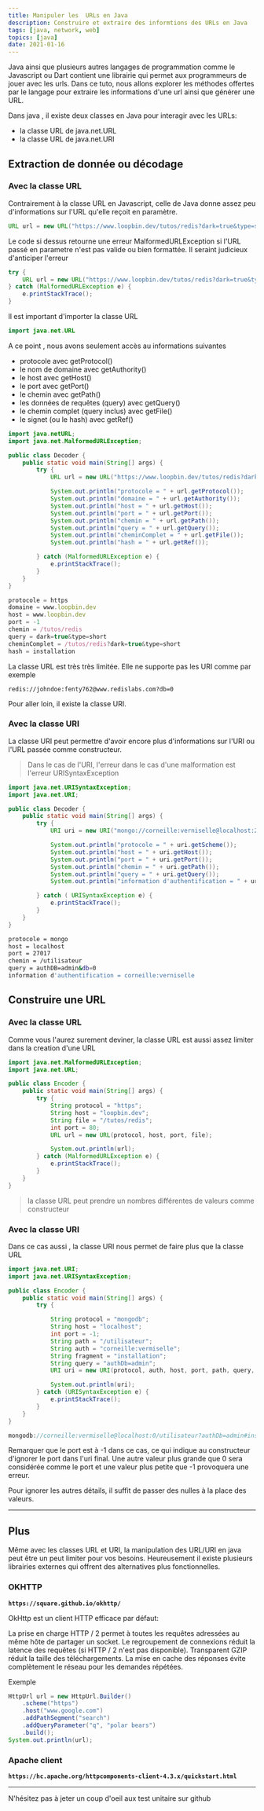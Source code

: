 ```yaml
---
title: Manipuler les  URLs en Java
description: Construire et extraire des informtions des URLs en Java
tags: [java, network, web]
topics: [java]
date: 2021-01-16
---
```


Java ainsi que plusieurs autres langages de programmation comme le Javascript ou Dart contient une librairie qui permet aux programmeurs de jouer avec les urls. Dans ce tuto, nous allons explorer les méthodes offertes par le langage pour extraire les informations d'une url ainsi que générer une URL.

<action-button type="github" text="Code sur Github" link="https://github.com/CorneilleEdi/loopbin-tutos/tree/main/manipuler-les-urls-en-java"></action-button>

Dans java , il existe deux classes en Java pour interagir avec les URLs:

- la classe URL de java.net.URL
- la classe URL de java.net.URI

## Extraction de donnée ou décodage

### Avec la classe URL

Contrairement à la classe URL en Javascript, celle de Java donne assez peu d'informations sur l'URL qu'elle reçoit en paramètre.

```java
URL url = new URL("https://www.loopbin.dev/tutos/redis?dark=true&type=short#installation");
```

Le code si dessus retourne une erreur MalformedURLException si l'URL passé en parametre n'est pas valide ou bien formattée. Il seraint judicieux d'anticiper l'erreur

```java
try {
    URL url = new URL("https://www.loopbin.dev/tutos/redis?dark=true&type=short#installation");
} catch (MalformedURLException e) {
    e.printStackTrace();
}
```

Il est important d'importer la classe URL

```java
import java.net.URL
```

A ce point , nous avons seulement accès au informations suivantes

- protocole avec getProtocol()
- le nom de domaine avec getAuthority()
- le host avec getHost()
- le port avec getPort()
- le chemin avec getPath()
- les données de requêtes (query) avec getQuery()
- le chemin complet (query inclus) avec getFile()
- le signet (ou le hash) avec getRef()

```java
import java.netURL;
import java.net.MalformedURLException;

public class Decoder {
    public static void main(String[] args) {
        try {
            URL url = new URL("https://www.loopbin.dev/tutos/redis?dark=true&type=short#installation");

            System.out.println("protocole = " + url.getProtocol());
            System.out.println("domaine = " + url.getAuthority());
            System.out.println("host = " + url.getHost());
            System.out.println("port = " + url.getPort());
            System.out.println("chemin = " + url.getPath());
            System.out.println("query = " + url.getQuery());
            System.out.println("cheminComplet = " + url.getFile());
            System.out.println("hash = " + url.getRef());

        } catch (MalformedURLException e) {
            e.printStackTrace();
        }
    }
}
```

```js
protocole = https
domaine = www.loopbin.dev
host = www.loopbin.dev
port = -1
chemin = /tutos/redis
query = dark=true&type=short
cheminComplet = /tutos/redis?dark=true&type=short
hash = installation
```

La classe URL est très très limitée. Elle ne supporte pas les URI comme par exemple

```
redis://johndoe:fenty762@www.redislabs.com?db=0
```

Pour aller loin, il existe la classe URI.

### Avec la classe URI

La classe URI peut permettre d'avoir encore plus d'informations sur l'URI ou l'URL passée comme constructeur.

> Dans le cas de l'URI, l'erreur dans le cas d'une malformation est l'erreur URISyntaxException

<action-button type="doc" text="Documentation de la classe URI" link="https://docs.oracle.com/javase/8/docs/api/java/net/URI.html"></action-button>

```java
import java.net.URISyntaxException;
import java.net.URI;

public class Decoder {
    public static void main(String[] args) {
        try {
            URI uri = new URI("mongo://corneille:verniselle@localhost:27017/utilisateur?authDB=admin&db=0");

            System.out.println("protocole = " + uri.getScheme());
            System.out.println("host = " + uri.getHost());
            System.out.println("port = " + uri.getPort());
            System.out.println("chemin = " + uri.getPath());
            System.out.println("query = " + uri.getQuery());
            System.out.println("information d'authentification = " + uri.getUserInfo());

        } catch ( URISyntaxException e) {
            e.printStackTrace();
        }
    }
}
```

```bash
protocole = mongo
host = localhost
port = 27017
chemin = /utilisateur
query = authDB=admin&db=0
information d'authentification = corneille:verniselle
```

## Construire une URL

<action-button type="doc" text="Exemple officiel" link="https://docs.oracle.com/javase/tutorial/networking/urls/creatingUrls.html"></action-button>

### Avec la classe URL

Comme vous l'aurez surement deviner, la classe URL est aussi assez limiter dans la creation d'une URL

```java
import java.net.MalformedURLException;
import java.net.URL;

public class Encoder {
    public static void main(String[] args) {
        try {
            String protocol = "https";
            String host = "loopbin.dev";
            String file = "/tutos/redis";
            int port = 80;
            URL url = new URL(protocol, host, port, file);

            System.out.println(url);
        } catch (MalformedURLException e) {
            e.printStackTrace();
        }
    }
}
```

> la classe URL peut prendre un nombres différentes de valeurs comme constructeur

### Avec la classe URI

Dans ce cas aussi , la classe URI nous permet de faire plus que la classe URL

```java
import java.net.URI;
import java.net.URISyntaxException;

public class Encoder {
    public static void main(String[] args) {
        try {

            String protocol = "mongodb";
            String host = "localhost";
            int port = -1;
            String path = "/utilisateur";
            String auth = "corneille:vermiselle";
            String fragment = "installation";
            String query = "authDb=admin";
            URI uri = new URI(protocol, auth, host, port, path, query, fragment);

            System.out.println(uri);
        } catch (URISyntaxException e) {
            e.printStackTrace();
        }
    }
}
```

```js
mongodb://corneille:vermiselle@localhost:0/utilisateur?authDb=admin#installation
```

Remarquer que le port est à -1 dans ce cas, ce qui indique au constructeur d'ignorer le port dans l'uri final. Une autre valeur plus grande que 0 sera considérée comme le port et une valeur plus petite que -1 provoquera une erreur.

Pour ignorer les autres détails, il suffit de passer des nulles à la place des valeurs.

---

## Plus

Même avec les classes URL et URI, la manipulation des URL/URI en java peut être un peut limiter pour vos besoins. Heureusement il existe plusieurs librairies externes qui offrent des alternatives plus fonctionnelles.

### OKHTTP

**`https://square.github.io/okhttp/`**

OkHttp est un client HTTP efficace par défaut:

La prise en charge HTTP / 2 permet à toutes les requêtes adressées au même hôte de partager un socket.
Le regroupement de connexions réduit la latence des requêtes (si HTTP / 2 n'est pas disponible).
Transparent GZIP réduit la taille des téléchargements.
La mise en cache des réponses évite complètement le réseau pour les demandes répétées.

<action-button type="package" text="Librairie OkHTTP" link="https://square.github.io/okhttp/"></action-button>

Exemple

```java
HttpUrl url = new HttpUrl.Builder()
    .scheme("https")
    .host("www.google.com")
    .addPathSegment("search")
    .addQueryParameter("q", "polar bears")
    .build();
System.out.println(url);
```

### Apache client

**`https://hc.apache.org/httpcomponents-client-4.3.x/quickstart.html`**

<action-button type="package" text="Librairie Apache client" link="https://hc.apache.org/httpcomponents-client-4.3.x/quickstart.html"></action-button>

---

N'hésitez pas à jeter un coup d'oeil aux test unitaire sur github

<action-button type="github" text="Test unitaire" link="https://github.com/CorneilleEdi/loopbin-tutos/blob/main/manipuler-les-urls-en-java/src/test/java/EncodeurTest.java"></action-button>
